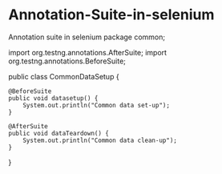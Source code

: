 # Annotation-Suite-in-selenium
Annotation suite in selenium
package common;

import org.testng.annotations.AfterSuite;
import org.testng.annotations.BeforeSuite;

public class CommonDataSetup {
	
	@BeforeSuite
	public void datasetup() {
		System.out.println("Common data set-up");
	}
	
	@AfterSuite
	public void dataTeardown() {
		System.out.println("Common data clean-up");
	}

}


